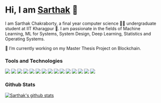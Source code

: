 # Hi, I am [Sarthak](https://sarthak-chakraborty.github.io/) 👋 

I am Sarthak Chakraborty, a final year computer science 👨‍💻 undergraduate student at IIT Kharagpur 🏫. I am passionate in the fields of Machine Learning, ML for Systems, System Design, Deep Learning, Statistics and Operating Systems. 

🔭 I’m currently working on my Master Thesis Project on Blockchain.

### Tools and Technologies 

![](https://img.shields.io/badge/OS-Linux-informational?style=flat&logo=ubuntu&logoColor=white&color=informational)
![](https://img.shields.io/badge/Code-Python-informational?style=flat&logo=python&logoColor=white&color=informational)
![](https://img.shields.io/badge/Code-C-informational?style=flat&logo=c&logoColor=white&color=informational)
![](https://img.shields.io/badge/Code-C++-informational?style=flat&logo=cpp&logoColor=white&color=informational)
![](https://img.shields.io/badge/Code-Java-informational?style=flat&logo=java&logoColor=white&color=informational)
![](https://img.shields.io/badge/Code-SQL-informational?style=flat&logo=mysql&logoColor=white&color=informational) 
![](https://img.shields.io/badge/Packages-tensorflow-informational?style=flat&logo=tensorflow&logoColor=white&color=informational)
![](https://img.shields.io/badge/Packages-keras-informational?style=flat&logo=keras&logoColor=white&color=informational)
![](https://img.shields.io/badge/Packages-OpenCV-informational?style=flat&logo=opencv&logoColor=white&color=informational)
![](https://img.shields.io/badge/Packages-scikit-learn-informational?style=flat&logo=sklearn&logoColor=white&color=informational)
![](https://img.shields.io/badge/Packages-PyTorch-informational?style=flat&logo=pytorch&logoColor=white&color=informational) 
![](https://img.shields.io/badge/Tools-MongoDB-informational?style=flat&logo=mongodb&logoColor=white&color=informational)
![](https://img.shields.io/badge/Tools-Docker-informational?style=flat&logo=docker&logoColor=white&color=informational)
![](https://img.shields.io/badge/Tools-Kafka-informational?style=flat&logo=kafka&logoColor=white&color=informational)
![](https://img.shields.io/badge/Editor-VSCode-informational?style=flat&logo=vscode&logoColor=white&color=informational)


### Github Stats

[![Sarthak's github stats](https://github-readme-stats.vercel.app/api?username=sarthak-chakraborty&&hide=stars&count_private=true&show_icons=true&theme=great-gatsby)](https://github-readme-stats.vercel.app/api?username=sarthak-chakraborty&&hide=stars&count_private=true&show_icons=true&theme=great-gatsby)

<!--
[![Top Langs](https://github-readme-stats.vercel.app/api/top-langs/?username=sarthak-chakraborty&layout=compact&theme=great-gatsby)]()
-->


<!--
**sarthak-chakraborty/sarthak-chakraborty** is a ✨ _special_ ✨ repository because its `README.md` (this file) appears on your GitHub profile.

Here are some ideas to get you started:

- 🔭 I’m currently working on ...
- 🌱 I’m currently learning ...
- 👯 I’m looking to collaborate on ...
- 🤔 I’m looking for help with ...
- 💬 Ask me about ...
- 📫 How to reach me: ...
- 😄 Pronouns: ...
- ⚡ Fun fact: ...
-->

